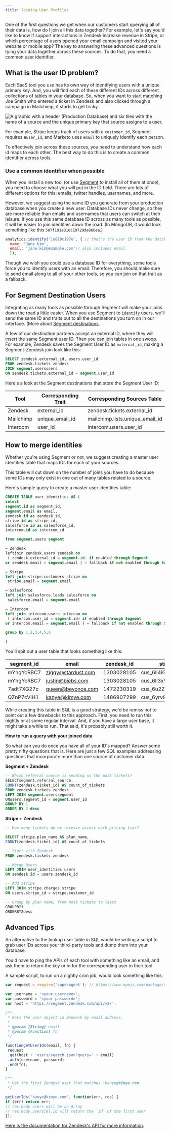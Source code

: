```yaml
---
title: Joining User Profiles
---
```


One of the first questions we get when our customers start querying all of their data is, how do I join all this data together? For example, let's say you'd like to know if support interactions in Zendesk increase revenue in Stripe, or which percentage of users opened your email campaign and visited your website or mobile app? The key to answering these advanced questions is tying your data together across these sources. To do that, you need a common user identifier.

## What is the user ID problem?

Each SaaS tool you use has its own way of identifying users with a unique primary key. And, you will find each of these different IDs across different collections of tables in your database. So, when you want to start matching Joe Smith who entered a ticket in Zendesk and also clicked through a campaign in Mailchimp, it starts to get tricky.

![A graphic with a header (Production Database) and six tiles with the name of a source and the unique primary key that source assigns to a user.](images/funnel_qpY6bhaY.png)

For example, Stripe keeps track of users with a `customer_id`, Segment requires a`user_id`, and Marketo uses `email` to uniquely identify each person.

To effectively join across these sources, you need to understand how each id maps to each other. The best way to do this is to create a common identifier across tools.

### Use a common identifier when possible

When you install a new tool (or use [Segment](https://segment.com/catalog) to install all of them at once), you need to choose what you will put in the ID field. There are lots of different options for this: emails, twitter handles, usernames, and more.

However, we suggest using the same ID you generate from your production database when you create a new user. Database IDs never change, so they are more reliable than emails and usernames that users can switch at their leisure. If you use this same database ID across as many tools as possible, it will be easier to join identities down the road. (In MongoDB, it would look something like this `507f191e810c19729de860ea`.)

```js
analytics.identify('1e810c197e', { // that's the user ID from the database
  name: 'Jane Kim',
  email: 'jane.kim@example.com'// also includes email
  });
```

Though we wish you could use a database ID for everything, some tools force you to identify users with an email. Therefore, you should make sure to send email along to all of your other tools, so you can join on that trait as a fallback.

## For Segment Destination Users

Integrating as many tools as possible through Segment will make your joins down the road a little easier. When you use Segment to [`identify`](/docs/connections/spec/identify) users, we'll send the same ID and traits out to all the destinations you turn on in our interface. (More about [Segment destinations](/docs/connections/destinations/catalog).

A few of our destination partners accept an external ID, where they will insert the same Segment user ID. Then you can join tables in one swoop. For example, Zendesk saves the Segment User ID as `external_id`, making a Segment-Zendesk join look like this:

```sql
SELECT zendesk.external_id, users.user_id
FROM zendesk.tickets zendesk
JOIN segment.usersusers
ON zendesk.tickets.external_id = segment.user_id
```

Here's a look at the Segment destinations that store the Segment User ID:

| **Tool**  | **Corresponding Trait** | **Corresponding Sources Table**   |
| --------- | ----------------------- | --------------------------------- |
| Zendesk   | external\_id            | zendesk.tickets.external\_id      |
| Mailchimp | unique\_email\_id       | mailchimp.lists.unique\_email\_id |
| Intercom  | user\_id                | intercom.users.user\_id           |


## How to merge identities

Whether you're using Segment or not, we suggest creating a master user identities table that maps IDs for each of your sources.

This table will cut down on the number of joins you have to do because some IDs may only exist in one out of many tables related to a source.

Here's sample query to create a master user identities table:

```sql
CREATE TABLE user_identities AS (
select
segment.id as segment_id,
segment.email as email,
zendesk.id as zendesk_id,
stripe.id as stripe_id,
salesforce.id as salesforce_id,
intercom.id as intercom_id

from segment.users segment

– Zendesk
leftjoin zendesk.users zendesk on
 ( zendesk.external_id = segment.id– if enabled through Segment
or zendesk.email = segment.email ) – fallback if not enabled through Segment

– Stripe
left join stripe.customers stripe on
 stripe.email = segment.email

– Salesforce
left join salesforce.leads salesforce on
 salesforce.email = segment.email

– Intercom
left join intercom.users intercom on
 ( intercom.user_id = segment.id– if enabled through Segment
or intercom.email = segment.email ) – fallback if not enabled through Segment

group by 1,2,3,4,5,6

)
```

You'll spit out a user table that looks something like this:

| **segment\_id** | **email**          | **zendesk\_id** | **stripe\_id**      | **salesforce\_id** | **intercom\_id**         |
| --------------- | ------------------ | --------------- | ------------------- | ------------------ | ------------------------ |
| mYhgYcRBC7      | ziggy@stardust.com | 1303028105      | cus\_6ll4iGAO7X8u7L | 00Q31000014XGRcEAO | 55c8923f67b8d6524600037f |
| mYhgYcRBC7      | justin@biebs.com   | 1303028105      | cus\_6ll3xVVSLIZomI | 00Q31000014XGRcEAO | 55c8923f67b8d6524600037f |
| 7adt7XG27c      | queen@beyonce.com  | 1472230319      | cus\_6u2ZcW3uC8VwZa | 00Q31000014sKCqEAM | 5626dfed2e028608710000ce |
| QZnP7cViH1      | kanye@kimye.com    | 1486907299      | cus\_6yrv9bwLgXN78s | 00Q31000015G7kIEAS | 55f6a142bd531ec6930005fa |

While creating this table in SQL is a good strategy, we'd be remiss not to point out a few drawbacks to this approach. First, you need to run this nightly or at some regular interval. And, if you have a large user base, it might take a while to run. That said, it's probably still worth it.

**How to run a query with your joined data**

So what can you do once you have all of your ID's mapped? Answer some pretty nifty questions that is. Here are just a few SQL examples addressing questions that incorporate more than one source of customer data.

**Segment + Zendesk**

```sql
-- Which referral source is sending us the most tickets?
SELECTsegment.referral_source,
COUNT(zendesk.ticket_id) AS count_of_tickets
FROM zendesk.tickets zendesk
LEFT JOIN segment.userssegment
ONusers.segment_id = segment.user_id
GROUP BY 1
ORDER BY 2 desc
```

**Stripe + Zendesk**

```sql
-- How many tickets do we receive across each pricing tier?

SELECT stripe.plan_name AS plan_name,
COUNT(zendesk.ticket_id) AS count_of_tickets

-- Start with Zendesk
FROM zendesk.tickets zendesk

-- Merge Users
LEFT JOIN user_identities users
ON zendesk.id = users.zendesk_id

-- Add Stripe
LEFT JOIN stripe.charges stripe
ON users.stripe_id = stripe.customer_id

-- Group by plan name, from most tickets to least
GROUPBY1
ORDERBY2desc
```

## Advanced Tips

An alternative to the lookup user table in SQL would be writing a script to grab user IDs across your third-party tools and dump them into your database.

You'd have to ping the APIs of each tool with something like an email, and ask them to return the key or id for the corresponding user in their tool.

A sample script, to run on a nightly cron job, would look something like this:

```js
var request = require('superagent'); // https://www.npmjs.com/package/superagent

var username = '<your-username>';
var password = '<your-password>';
var host = 'https://segment.zendesk.com/api/v2/';

/**
 * Gets the user object in Zendesk by email address.
 *
 * @param {String} email
 * @param {Function} fn
 */

functiongetUserIds(email, fn) {
 request
 .get(host + 'users/search.json?query=' + email)
 .auth(username, password)
 .end(fn);
}

/**
 * Get the first Zendesk user that matches 'kanye@kimye.com'
 */

getUserIds('kanye@kimye.com', function(err, res) {
if (err) return err;
// res.body.users will be an Array
// res.body.users[0].id will return the `id` of the first user
});
```

[Here is the documentation for Zendesk's API for more information](https://developer.zendesk.com/rest_api/docs/core/users).
